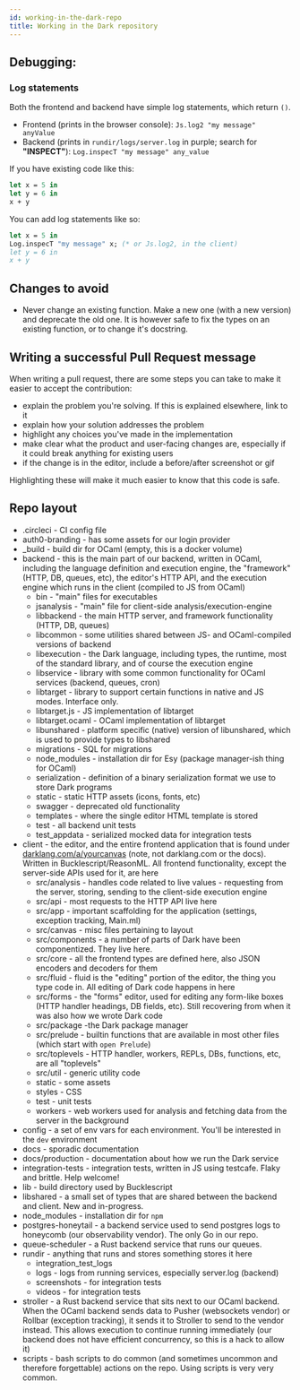 ```yaml
---
id: working-in-the-dark-repo
title: Working in the Dark repository
---
```


## Debugging:

### Log statements

Both the frontend and backend have simple log statements, which return `()`.

- Frontend (prints in the browser console): `Js.log2 "my message" anyValue`
- Backend (prints in `rundir/logs/server.log` in purple; search for **"INSPECT"**): `Log.inspecT "my message" any_value`

If you have existing code like this:

```ocaml
let x = 5 in
let y = 6 in
x + y
```

You can add log statements like so:

```ocaml
let x = 5 in
Log.inspecT "my message" x; (* or Js.log2, in the client)
let y = 6 in
x + y
```

## Changes to avoid

- Never change an existing function. Make a new one (with a new version) and deprecate the old one. It is however safe to fix the types on an existing function, or to change it's docstring.

## Writing a successful Pull Request message

When writing a pull request, there are some steps you can take to make it easier to accept the contribution:

- explain the problem you're solving. If this is explained elsewhere, link to it
- explain how your solution addresses the problem
- highlight any choices you've made in the implementation
- make clear what the product and user-facing changes are, especially if it could break anything for existing users
- if the change is in the editor, include a before/after screenshot or gif

Highlighting these will make it much easier to know that this code is safe.



## Repo layout

- .circleci - CI config file
- auth0-branding - has some assets for our login provider
- _build - build dir for OCaml (empty, this is a docker volume)
- backend - this is the main part of our backend, written in OCaml, including the language definition and execution engine, the "framework" (HTTP, DB, queues, etc), the editor's HTTP API, and the execution engine which runs in the client (compiled to JS from OCaml)
    - bin - "main" files for executables
    - jsanalysis - "main" file for client-side analysis/execution-engine
    - libbackend - the main HTTP server, and framework functionality (HTTP, DB, queues)
    - libcommon - some utilities shared between JS- and OCaml-compiled versions of backend
    - libexecution - the Dark language, including types, the runtime, most of the standard library, and of course the execution engine
    - libservice - library with some common functionality for OCaml services (backend, queues, cron)
    - libtarget - library to support certain functions in native and JS modes. Interface only.
    - libtarget.js - JS implementation of libtarget
    - libtarget.ocaml - OCaml implementation of libtarget
    - libunshared - platform specific (native) version of libunshared, which is used to provide types to libshared
    - migrations - SQL for migrations
    - node_modules - installation dir for Esy (package manager-ish thing for OCaml)
    - serialization - definition of a binary serialization format we use to store Dark programs
    - static - static HTTP assets (icons, fonts, etc)
    - swagger - deprecated old functionality
    - templates - where the single editor HTML template is stored
    - test - all backend unit tests
    - test_appdata - serialized mocked data for integration tests
- client - the editor, and the entire frontend application that is found under [darklang.com/a/yourcanvas](http://darklang.com/a/yourcanvas) (note, not darklang.com or the docs). Written in Bucklescript/ReasonML. All frontend functionality, except the server-side APIs used for it, are here
    - src/analysis - handles code related to live values - requesting from the server, storing, sending to the client-side execution engine
    - src/api - most requests to the HTTP API live here
    - src/app - important scaffolding for the application (settings, exception tracking, Main.ml)
    - src/canvas - misc files pertaining to layout
    - src/components - a number of parts of Dark have been componentized. They live here.
    - src/core - all the frontend types are defined here, also JSON  encoders and decoders for them
    - src/fluid - fluid is the "editing" portion of the editor, the thing you type code in. All editing of Dark code happens in here
    - src/forms - the "forms" editor, used for editing any form-like boxes (HTTP handler headings, DB fields, etc). Still recovering from when it was also how we wrote Dark code
    - src/package -the Dark package manager
    - src/prelude - builtin functions that are available in most other files (which start with `open Prelude`)
    - src/toplevels - HTTP handler, workers, REPLs, DBs, functions, etc, are all "toplevels"
    - src/util - generic utility code
    - static - some assets
    - styles - CSS
    - test - unit tests
    - workers - web workers used for analysis and fetching data from the server in the background
- config - a set of env vars for each environment. You'll be interested in the `dev` environment
- docs - sporadic documentation
- docs/production - documentation about how we run the Dark service
- integration-tests - integration tests, written in JS using testcafe. Flaky and brittle. Help welcome!
- lib - build directory used by Bucklescript
- libshared - a small set of types that are shared between the backend and client. New and in-progress.
- node_modules - installation dir for `npm`
- postgres-honeytail - a backend service used to send postgres logs to honeycomb (our observability vendor). The only Go in our repo.
- queue-scheduler - a Rust backend service that runs our queues.
- rundir - anything that runs and stores something stores it here
    - integration_test_logs
    - logs - logs from running services, especially server.log (backend)
    - screenshots - for integration tests
    - videos - for integration tests
- stroller - a Rust backend service that sits next to our OCaml backend. When the OCaml backend sends data to Pusher (websockets vendor) or Rollbar (exception tracking), it sends it to Stroller to send to the vendor instead. This allows execution to continue running immediately (our backend does not have efficient concurrency, so this is a hack to allow it)
- scripts - bash scripts to do common (and sometimes uncommon and therefore forgettable) actions on the repo. Using scripts is very very common.


